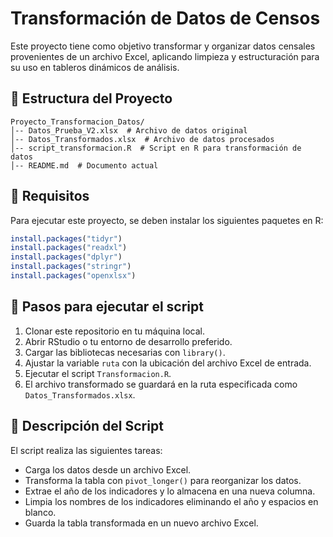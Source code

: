 # Transformación de Datos de Censos

Este proyecto tiene como objetivo transformar y organizar datos censales provenientes de un archivo Excel, aplicando limpieza y estructuración para su uso en tableros dinámicos de análisis.

## 📂 Estructura del Proyecto

```
Proyecto_Transformacion_Datos/
│-- Datos_Prueba_V2.xlsx  # Archivo de datos original
│-- Datos_Transformados.xlsx  # Archivo de datos procesados
│-- script_transformacion.R  # Script en R para transformación de datos
│-- README.md  # Documento actual
```

## 🚀 Requisitos

Para ejecutar este proyecto, se deben instalar los siguientes paquetes en R:

```r
install.packages("tidyr")
install.packages("readxl")
install.packages("dplyr")
install.packages("stringr")
install.packages("openxlsx")
```

## 🔧 Pasos para ejecutar el script

1. Clonar este repositorio en tu máquina local.
2. Abrir RStudio o tu entorno de desarrollo preferido.
3. Cargar las bibliotecas necesarias con `library()`.
4. Ajustar la variable `ruta` con la ubicación del archivo Excel de entrada.
5. Ejecutar el script `Transformacion.R`.
6. El archivo transformado se guardará en la ruta especificada como `Datos_Transformados.xlsx`.

## 📌 Descripción del Script

El script realiza las siguientes tareas:
- Carga los datos desde un archivo Excel.
- Transforma la tabla con `pivot_longer()` para reorganizar los datos.
- Extrae el año de los indicadores y lo almacena en una nueva columna.
- Limpia los nombres de los indicadores eliminando el año y espacios en blanco.
- Guarda la tabla transformada en un nuevo archivo Excel.



